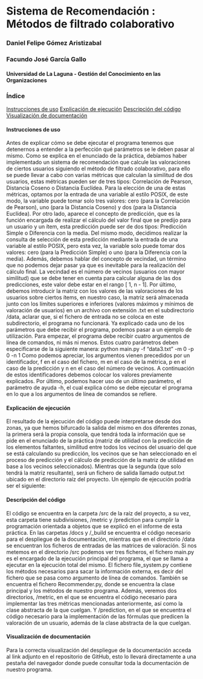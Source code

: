 # Sistema de Recomendación : Métodos de filtrado colaborativo
### Daniel Felipe Gómez Aristizabal
### Facundo José García Gallo
#### Universidad de La Laguna - Gestión del Conocimiento en las Organizaciones


### Índice

[Instrucciones de uso](#instrucciones-de-uso)
[Explicación de ejecución](#explicación-de-ejecución)
[Descripción del código](#Descripción-del-código)
[Visualización de documentación](#Visualización-de-documentación)

#### Instrucciones de uso

Antes de explicar cómo se debe ejecutar el programa tenemos que detenernos a entender a la perfección qué parámetros se le deben pasar al mismo. Como se explica en el enunciado de la práctica, debíamos haber implementado un sistema de recomendación que calcule las valoraciones de ciertos usuarios siguiendo el método de filtrado colaborativo, para ello se puede llevar a cabo con varias métricas que calculan la similitud de dos usuarios, estas métricas pueden ser de tres tipos: Correlación de Pearson, Distancia Coseno o Distancia Euclídea. Para la elección de una de estas métricas, optamos por la entrada de una variable al estilo POSIX, de este modo, la variable puede tomar solo tres valores: cero (para la Correlación de Pearson), uno (para la Distancia Coseno) y dos (para la Distancia Euclídea).
Por otro lado, aparece el concepto de predicción, que es la función encargada de realizar el cálculo del valor final que se predijo para un usuario y un ítem, esta predicción puede ser de dos tipos: Predicción Simple o Diferencia con la media. Del mismo modo, decidimos realizar la consulta de selección de esta predicción mediante la entrada de una variable al estilo POSIX, pero esta vez, la variable solo puede tomar dos valores: cero (para la Predicción Simple) o uno (para la Diferencia con la media).
Además, debemos hablar del concepto de vecindad, un término que no podemos dejar pasar ya que es inevitable para la realización del cálculo final. La vecindad es el número de vecinos (usuarios con mayor similitud) que se debe tener en cuenta para calcular alguna de las dos predicciones, este valor debe estar en el rango [ 1, n - 1].
Por último, debemos introducir la matriz con los valores de las valoraciones de los usuarios sobre ciertos ítems, en nuestro caso, la matriz será almacenada junto con los límites superiores e inferiores (valores máximos y mínimos de valoración de usuarios) en un archivo con extensión .txt en el subdirectorio /data, aclarar que, si el fichero de entrada no se coloca en este subdirectorio, el programa no funcionará.
Ya explicado cada uno de los parámetros que debe recibir el programa, podemos pasar a un ejemplo de utilización. Para empezar, el programa debe recibir cuatro argumentos de línea de comandos, ni más ni menos. Estos cuatro parámetros deben especificarse de la siguiente manera:
python main.py -f “data3.txt” -m 0 -p 0 -n 1
Como podemos apreciar, los argumentos vienen precedidos por un identificador, f en el caso del fichero, m en el caso de la métrica, p en el caso de la predicción y n en el caso del número de vecinos. A continuación de estos identificadores debemos colocar los valores previamente explicados.
Por último, podemos hacer uso de un último parámetro, el parámetro de ayuda -h, el cual explica cómo se debe ejecutar el programa en lo que a los argumentos de línea de comandos se refiere.



#### Explicación de ejecución


El resultado de la ejecución del código puede interpretarse desde dos zonas, ya que hemos bifurcado la salida del mismo en dos diferentes zonas, la primera será la propia consola, que tendrá toda la información que se pide en el enunciado de la práctica (matriz de utilidad con la predicción de los elementos faltantes, similitud entre todos los vecinos del usuario del que se está calculando su predicción, los vecinos que se han seleccionado en el proceso de predicción y el cálculo de predicción de la matriz de utilidad en base a los vecinos seleccionados). Mientras que la segunda (que solo tendrá la matriz resultante), será un fichero de salida llamado output.txt ubicado en el directorio raíz del proyecto. Un ejemplo de ejecución podría ser el siguiente:


#### Descripción del código


El código se encuentra en la carpeta /src de la raíz del proyecto, a su vez, esta carpeta tiene subdivisiones, /metric y /prediction para cumplir la programación orientada a objetos que se explicó en el informe de esta práctica. En las carpetas /docs y /_build se encuentra el código necesario para el despliegue de la documentación, mientras que en el directorio /data se encuentran los ficheros de entradas de las matrices de valoración.
Si nos metemos en el directorio /src podemos ver tres ficheros, el fichero main.py es el encargado de la ejecución principal del programa, el que se llama a ejecutar en la ejecución total del mismo. El fichero file_system.py contiene los métodos necesarios para sacar la información externa, es decir del fichero que se pasa como argumento de línea de comandos. También se encuentra el fichero Recommender.py, donde se encuentra la clase principal y los métodos de nuestro programa. 
Además, veremos dos directorios, /metric, en el que se encuentra el código necesario para implementar las tres métricas mencionadas anteriormente, así como la clase abstracta de la que cuelgan. Y /prediction, en el que se encuentra el código necesario para la implementación de las fórmulas que predicen la valoración de un usuario, además de la clase abstracta de la que cuelgan.


#### Visualización de documentación


Para la correcta visualización del despliegue de la documentación acceda al link adjunto en el repositorio de GitHub, esto lo llevará directamente a una pestaña del navegador donde puede consultar toda la documentación de nuestro programa.